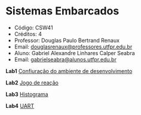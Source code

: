 # Sistemas Embarcados
- Código: CSW41
- Créditos: 4
- Professor: Douglas Paulo Bertrand Renaux
- Email: douglasrenaux@professores.utfpr.edu.br
- Aluno: Gabriel Alexandre Linhares Calper Seabra
- Email: gabrielseabra@alunos.utfpr.edu.br

<b>Lab1</b> <a href="https://github.com/Calperxd/Sistemas-Embarcados-CSW41/tree/main/calperxd_CSW41/Lab1">Confiuração do ambiente de desenvolvimento</a> 

<b>Lab2</b> <a href="https://github.com/Calperxd/calperxd_CSW41/tree/master/Lab2">Jogo de reação</a> 

<b>Lab3</b> <a href="https://github.com/Calperxd/calperxd_CSW41/tree/master/Lab3">Histograma</a> 

<b>Lab4</b> <a href="https://github.com/Calperxd/calperxd_CSW41/tree/master/Lab3">UART</a> 
